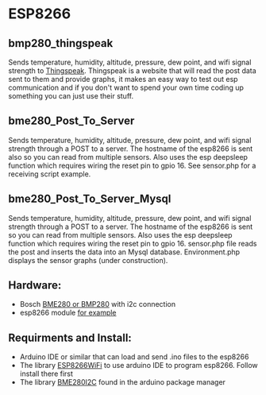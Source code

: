 ESP8266
=============
## bmp280_thingspeak

Sends temperature, humidity, altitude, pressure, dew point, and wifi signal strength to [Thingspeak](https://thingspeak.com/).  Thingspeak is a website that will read the post data sent to them and provide graphs, it makes an easy way to test out esp communication and if you don't want to spend your own time coding up something you can just use their stuff.

## bme280_Post_To_Server

Sends temperature, humidity, altitude, pressure, dew point, and wifi signal strength through a POST to a server. The hostname of the esp8266 is sent also so you can read from multiple sensors.  Also uses the esp deepsleep function which requires wiring the reset pin to gpio 16.  See sensor.php for a receiving script example.

## bme280_Post_To_Server_Mysql

Sends temperature, humidity, altitude, pressure, dew point, and wifi signal strength through a POST to a server. The hostname of the esp8266 is sent so you can read from multiple sensors.  Also uses the esp deepsleep function which requires wiring the reset pin to gpio 16.  sensor.php file reads the post and inserts the data into an Mysql database. Environment.php displays the sensor graphs (under construction).

## Hardware:

* Bosch [BME280 or BMP280](https://www.amazon.com/dp/B0118XCKTG/ref=cm_sw_r_tw_dp_x_5feozbVBZTRCQ) with i2c connection
* esp8266 module [for example](https://www.amazon.com/dp/B01IK9GEQG/ref=cm_sw_r_tw_dp_x_DieozbD29KNYZ)

## Requirments and Install:

* Arduino IDE or similar that can load and send .ino files to the esp8266
* The library [ESP8266WiFi](https://github.com/esp8266/Arduino) to use arduino IDE to program esp8266. Follow install there first
* The library [BME280I2C](https://github.com/finitespace/BME280) found in the arduino package manager
